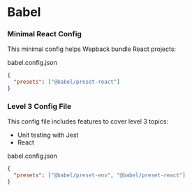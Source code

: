 # Babel

### Minimal React Config

This minimal config helps Wepback bundle React projects:

babel.config.json
```json
{
  "presets": ["@babel/preset-react"]
}
```

### Level 3 Config File

This config file includes features to cover level 3 topics:
- Unit testing with Jest
- React

babel.config.json
```json
{
  "presets": ["@babel/preset-env", "@babel/preset-react"]
}
```
